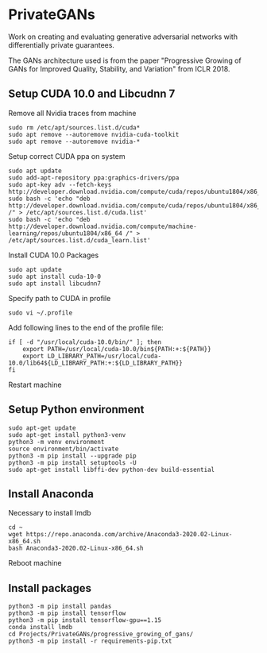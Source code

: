 # PrivateGANs
Work on creating and evaluating generative adversarial networks with differentially private guarantees.

The GANs architecture used is from the paper "Progressive Growing of GANs for Improved Quality, Stability, and Variation"
from ICLR 2018.

## Setup CUDA 10.0 and Libcudnn 7

Remove all Nvidia traces from machine 

```
sudo rm /etc/apt/sources.list.d/cuda*
sudo apt remove --autoremove nvidia-cuda-toolkit
sudo apt remove --autoremove nvidia-*
```

Setup correct CUDA ppa on system

```
sudo apt update
sudo add-apt-repository ppa:graphics-drivers/ppa
sudo apt-key adv --fetch-keys  http://developer.download.nvidia.com/compute/cuda/repos/ubuntu1804/x86_64/7fa2af80.pub
sudo bash -c 'echo "deb http://developer.download.nvidia.com/compute/cuda/repos/ubuntu1804/x86_64 /" > /etc/apt/sources.list.d/cuda.list'
sudo bash -c 'echo "deb http://developer.download.nvidia.com/compute/machine-learning/repos/ubuntu1804/x86_64 /" > /etc/apt/sources.list.d/cuda_learn.list'
```

Install CUDA 10.0 Packages

```
sudo apt update
sudo apt install cuda-10-0
sudo apt install libcudnn7
```

Specify path to CUDA in profile

```
sudo vi ~/.profile
```

Add following lines to the end of the profile file:

```
if [ -d "/usr/local/cuda-10.0/bin/" ]; then
    export PATH=/usr/local/cuda-10.0/bin${PATH:+:${PATH}}
    export LD_LIBRARY_PATH=/usr/local/cuda-10.0/lib64${LD_LIBRARY_PATH:+:${LD_LIBRARY_PATH}}
fi
```

Restart machine

## Setup Python environment

```
sudo apt-get update
sudo apt-get install python3-venv
python3 -m venv environment
source environment/bin/activate
python3 -m pip install --upgrade pip
python3 -m pip install setuptools -U
sudo apt-get install libffi-dev python-dev build-essential
```

## Install Anaconda

Necessary to install lmdb

```
cd ~
wget https://repo.anaconda.com/archive/Anaconda3-2020.02-Linux-x86_64.sh
bash Anaconda3-2020.02-Linux-x86_64.sh
```

Reboot machine

## Install packages

```
python3 -m pip install pandas
python3 -m pip install tensorflow
python3 -m pip install tensorflow-gpu==1.15
conda install lmdb
cd Projects/PrivateGANs/progressive_growing_of_gans/
python3 -m pip install -r requirements-pip.txt
```


